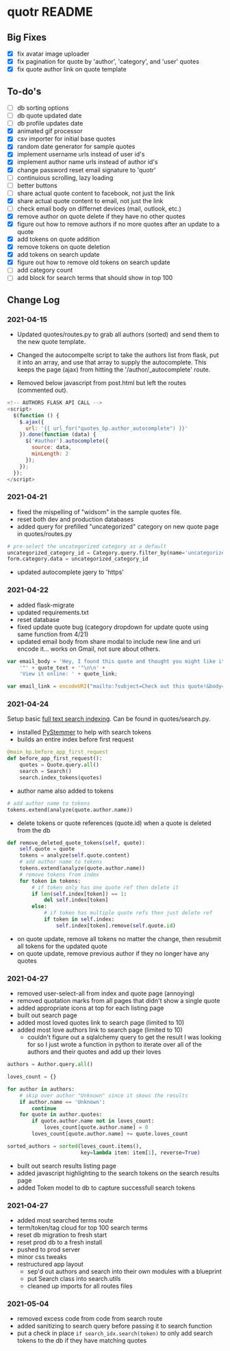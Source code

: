 # quotr README

## Big Fixes
- [x] fix avatar image uploader
- [x] fix pagination for quote by 'author', 'category', and 'user' quotes
- [x] fix quote author link on quote template

## To-do's

- [ ] db sorting options
- [ ] db quote updated date
- [ ] db profile updates date
- [x] animated gif processor
- [x] csv importer for initial base quotes
- [x] random date generator for sample quotes
- [x] implement username urls instead of user id's
- [x] implement author name urls instead of author id's
- [x] change password reset email signature to 'quotr'
- [ ] continuious scrolling, lazy loading
- [ ] better buttons
- [ ] share actual quote content to facebook, not just the link
- [x] share actual quote content to email, not just the link
- [ ] check email body on differnet devices (mail, outlook, etc.)
- [x] remove author on quote delete if they have no other quotes
- [x] figure out how to remove authors if no more quotes after an update to a quote
- [x] add tokens on quote addition
- [x] remove tokens on quote deletion
- [x] add tokens on search update
- [x] figure out how to remove old tokens on search update
- [ ] add category count
- [ ] add block for search terms that should show in top 100

## Change Log

### 2021-04-15

- Updated quotes/routes.py to grab all authors (sorted) and send them to the new quote template.

- Changed the autocompelte script to take the authors list from flask, put it into an array, and use that array to supply the autocomplete. This keeps the page (ajax) from hitting the '/author/_autocomplete' route.

- Removed below javascript from post.html but left the routes (commented out).

```javascript
<!-- AUTHORS FLASK API CALL -->
<script>
  $(function () {
    $.ajax({
      url: '{{ url_for("quotes_bp.author_autocomplete") }}'
    }).done(function (data) {
      $('#author').autocomplete({
        source: data,
        minLength: 2
      });
    });
  });
</script>
```

### 2021-04-21

- fixed the mispelling of "widsom" in the sample quotes file.
- reset both dev and production databases
- added query for prefilled "uncategorized" category on new quote page in quotes/routes.py

```python
# pre-select the uncategorized category as a default
uncategorized_category_id = Category.query.filter_by(name='uncategorized').first().id
form.category.data = uncategorized_category_id
```

- updated autocomplete jqery to 'https'

### 2021-04-22

- added flask-migrate  
- updated requirements.txt  
- reset database  
- fixed update quote bug (category dropdown for update quote using same function from 4/21)  
- updated email body from share modal to include new line and uri encode it... works on Gmail, not sure about others.  

```javascript
var email_body = 'Hey, I found this quote and thought you might like it!\n\n' +
    '"' + quote_text + '"\n\n' +
    'View it online: ' + quote_link;

var email_link = encodeURI("mailto:?subject=Check out this quote!&body=" + email_body);
```

### 2021-04-24

Setup basic [full text search indexing](https://bart.degoe.de/building-a-full-text-search-engine-150-lines-of-code/). Can be found in quotes/search.py.

- installed [PyStemmer] to help with search tokens  
- builds an entire index before first request  


[PyStemmer]: https://github.com/snowballstem/pystemmer

```python
@main_bp.before_app_first_request
def before_app_first_request():
    quotes = Quote.query.all()
    search = Search()
    search.index_tokens(quotes)
```

- author name also added to tokens

```python
# add author name to tokens
tokens.extend(analyze(quote.author.name))
```

- delete tokens or quote references (quote.id) when a quote is deleted from the db

```python
def remove_deleted_quote_tokens(self, quote):
    self.quote = quote
    tokens = analyze(self.quote.content)
    # add author name to tokens
    tokens.extend(analyze(quote.author.name))
    # remove tokens from index
    for token in tokens:
        # if token only has one quote ref then delete it
        if len(self.index[token]) == 1:
            del self.index[token]
        else:
            # if token has multiple quote refs then just delete ref
            if token in self.index:
                self.index[token].remove(self.quote.id)
```

- on quote update, remove all tokens no matter the change, then resubmit all tokens for the updated quote  
- on quote update, remove previous author if they no longer have any quotes

### 2021-04-27

- removed user-select-all from index and quote page (annoying)
- removed quotation marks from all pages that didn't show a single quote
- added appropriate icons at top for each listing page
- built out search page
- added most loved quotes link to search page (limited to 10)
- added most love authors link to search page (limited to 10)
    - couldn't figure out a sqlalchemy query to get the result I was looking for so I just wrote a function in python to iterate over all of the authors and their quotes and add up their loves

```python
authors = Author.query.all()

loves_count = {}

for author in authors:
    # skip over author "Unknown" since it skews the results
    if author.name == 'Unknown':
        continue
    for quote in author.quotes:
        if quote.author.name not in loves_count:
            loves_count[quote.author.name] = 0
        loves_count[quote.author.name] += quote.loves_count

sorted_authors = sorted(loves_count.items(),
                        key=lambda item: item[1], reverse=True)
```

- built out search results listing page
- added javascript highlighting to the search tokens on the search results page
- added Token model to db to capture successfull search tokens

### 2021-04-27

- added most searched terms route
- term/token/tag cloud for top 100 search terms
- reset db migration to fresh start
- reset prod db to a fresh install
- pushed to prod server
- minor css tweaks
- restructured app layout
    - sep'd out authors and search into their own modules with a blueprint
    - put Search class into search.utils
    - cleaned up imports for all routes files

### 2021-05-04

- removed excess code from code from search route
- added sanitizing to search query before passing it to search function
- put a check in place ```if search_idx.search(token)``` to only add search tokens to the db if they have matching quotes